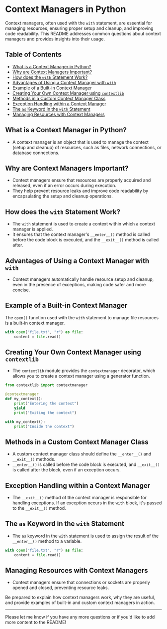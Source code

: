 # Context Managers in Python

Context managers, often used with the `with` statement, are essential for managing resources, ensuring proper setup and cleanup, and improving code readability. This README addresses common questions about context managers and provides insights into their usage.

## Table of Contents

- [What is a Context Manager in Python?](#what-is-a-context-manager-in-python)
- [Why are Context Managers Important?](#why-are-context-managers-important)
- [How does the `with` Statement Work?](#how-does-the-with-statement-work)
- [Advantages of Using a Context Manager with `with`](#advantages-of-using-a-context-manager-with-with)
- [Example of a Built-in Context Manager](#example-of-a-built-in-context-manager)
- [Creating Your Own Context Manager using `contextlib`](#creating-your-own-context-manager-using-contextlib)
- [Methods in a Custom Context Manager Class](#methods-in-a-custom-context-manager-class)
- [Exception Handling within a Context Manager](#exception-handling-within-a-context-manager)
- [The `as` Keyword in the `with` Statement](#the-as-keyword-in-the-with-statement)
- [Managing Resources with Context Managers](#managing-resources-with-context-managers)

## What is a Context Manager in Python?

- A context manager is an object that is used to manage the context (setup and cleanup) of resources, such as files, network connections, or database connections.

## Why are Context Managers Important?

- Context managers ensure that resources are properly acquired and released, even if an error occurs during execution.
- They help prevent resource leaks and improve code readability by encapsulating the setup and cleanup operations.

## How does the `with` Statement Work?

- The `with` statement is used to create a context within which a context manager is applied.
- It ensures that the context manager's `__enter__()` method is called before the code block is executed, and the `__exit__()` method is called after.

## Advantages of Using a Context Manager with `with`

- Context managers automatically handle resource setup and cleanup, even in the presence of exceptions, making code safer and more concise.

## Example of a Built-in Context Manager

The `open()` function used with the `with` statement to manage file resources is a built-in context manager.

```python
with open("file.txt", "r") as file:
    content = file.read()
```

## Creating Your Own Context Manager using `contextlib`

- The `contextlib` module provides the `contextmanager` decorator, which allows you to create a context manager using a generator function.

```python
from contextlib import contextmanager

@contextmanager
def my_context():
    print("Entering the context")
    yield
    print("Exiting the context")

with my_context():
    print("Inside the context")
```

## Methods in a Custom Context Manager Class

- A custom context manager class should define the `__enter__()` and `__exit__()` methods.
- `__enter__()` is called before the code block is executed, and `__exit__()` is called after the block, even if an exception occurs.

## Exception Handling within a Context Manager

- The `__exit__()` method of the context manager is responsible for handling exceptions. If an exception occurs in the `with` block, it's passed to the `__exit__()` method.

## The `as` Keyword in the `with` Statement

- The `as` keyword in the `with` statement is used to assign the result of the `__enter__()` method to a variable.

```python
with open("file.txt", "r") as file:
    content = file.read()
```

## Managing Resources with Context Managers

- Context managers ensure that connections or sockets are properly opened and closed, preventing resource leaks.

Be prepared to explain how context managers work, why they are useful, and provide examples of built-in and custom context managers in action.

---

Please let me know if you have any more questions or if you'd like to add more content to the README!
